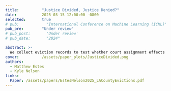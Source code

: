 ```yaml
---
title:          "Justice Divided, Justice Denied?"
date:           2025-03-15 12:00:00 -0800
selected:       true
# pub:            "International Conference on Machine Learning (ICML)"
pub_pre:        "Under review"
# pub_post:       'Under review'
# pub_date:       "2024"

abstract: >-
  We collect eviction records to test whether court assignment effects the default eviction probability in LA County. Using a regression discontinuity design, we find point estimates between 0.7-23.1 percentage points.
cover:          /assets/paper_plots/JusticeDivided.png
authors:
  - Matthew Estes
  - Kyle Nelson
links:
  Paper: /assets/papers/EstesNelson2025_LACountyEvictions.pdf
---
```

